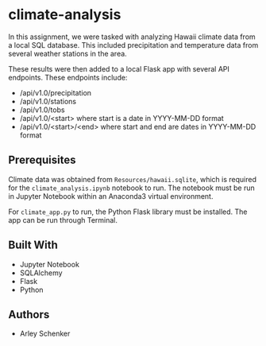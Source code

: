 # climate-analysis

In this assignment, we were tasked with analyzing Hawaii climate data from a local SQL database. This included precipitation and temperature data from several weather stations in the area.

These results were then added to a local Flask app with several API endpoints. These endpoints include:

* /api/v1.0/precipitation
* /api/v1.0/stations
* /api/v1.0/tobs
* /api/v1.0/&lt;start&gt; where start is a date in YYYY-MM-DD format
* /api/v1.0/&lt;start&gt;/&lt;end&gt; where start and end are dates in YYYY-MM-DD format

## Prerequisites

Climate data was obtained from `Resources/hawaii.sqlite`, which is required for the `climate_analysis.ipynb` notebook to run. The notebook must be run in Jupyter Notebook within an Anaconda3 virtual environment.

For `climate_app.py` to run, the Python Flask library must be installed. The app can be run through Terminal.

## Built With

* Jupyter Notebook
* SQLAlchemy
* Flask
* Python

## Authors

* Arley Schenker
